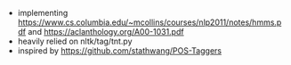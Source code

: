 - implementing https://www.cs.columbia.edu/~mcollins/courses/nlp2011/notes/hmms.pdf and https://aclanthology.org/A00-1031.pdf
- heavily relied on nltk/tag/tnt.py
- inspired by https://github.com/stathwang/POS-Taggers 
